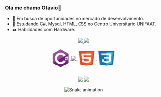 ### Olá me chamo Otávio👋

- 🔭 Em busca de oportunidades no mercado de desenvolvimento.
- 🌱 Estudando C#, Mysql, HTML, CSS no Centro Universitário UNIFAAT.
- ✒️ Habilidades com Hardware.


<div align="center">
<a href="https://github.com/otavio-cardoso">
<img height="160em" src="https://github-readme-stats.vercel.app/api?username=otavio-cardoso&theme=chartreuse-dark&show_icons=true&include_all_commits=true"/>
<img height="120em" src="https://github-readme-stats.vercel.app/api/top-langs/?username=otavio-cardoso&theme=chartreuse-dark&langs_count=7&layout=compact"/>
<div>
  
<div style="display:inline_block" align="center"><br>
<img align="center"alt-"Ocardoso-Csharp"height="50"width="60"src="https://raw.githubusercontent.com/devicons/devicon/master/icons/csharp/csharp-original.svg">
<img align="center"alt-"Ocardoso-Sql"height="50"width="60" src="https://cdn.jsdelivr.net/gh/devicons/devicon/icons/mysql/mysql-original.svg" />
<img align="center" alt="Ocardoso-HTML" height="50" width="60" src="https://raw.githubusercontent.com/devicons/devicon/master/icons/html5/html5-original.svg">
<img align="center" alt="Ocardoso-CSS" height="50" width="60" src="https://raw.githubusercontent.com/devicons/devicon/master/icons/css3/css3-original.svg">
<div>

  ##
  
<div>
<a href = "mailto:ocardoso057@gmail.com"><img src="https://img.shields.io/badge/-Gmail-%23333?style=for-the-badge&logo=gmail&logoColor=white" target="_blank"></a>
<a href="https://www.linkedin.com/in/ot%C3%A1vio-cardoso-41216520a" target="_blank"><img src="https://img.shields.io/badge/-LinkedIn-%230077B5?style=for-the-badge&logo=linkedin&logoColor=white" target="_blank"></a>
  
![Snake animation](https://github.com/otavio-cardoso/otavio-cardoso/blob/output/github-contribution-grid-snake.svg)
<div>

